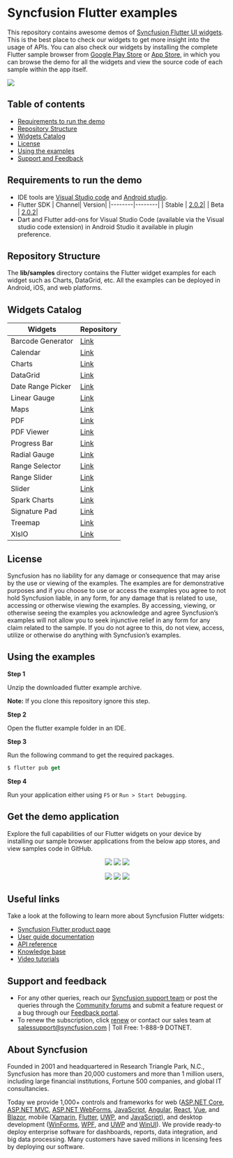# Syncfusion Flutter examples

This repository contains awesome demos of [Syncfusion Flutter UI widgets](https://www.syncfusion.com/flutter-widgets). This is the best place to check our widgets to get more insight into the usage of APIs. You can also check our widgets by installing the complete Flutter sample browser from [Google Play Store](https://play.google.com/store/apps/details?id=com.syncfusion.flutter.examples) or [App Store](https://apps.apple.com/us/app/syncfusion-flutter-ui-widgets/id1475231341), in which you can browse the demo for all the widgets and view the source code of each sample within the app itself. 

<img src="images/flutter_examples.png"/>

## Table of contents

* [Requirements to run the demo](#requirements-to-run-the-demo)
* [Repository Structure](#repository-structure)
* [Widgets Catalog](#widgets-catalog)
* [License](#license)
* [Using the examples](#using-the-examples)
* [Support and Feedback](#support-and-feedback)

## <a name="requirements-to-run-the-demo"></a>Requirements to run the demo ##
* IDE tools are [Visual Studio code](https://flutter.dev/docs/get-started/editor?tab=vscode) and [Android studio](https://flutter.dev/docs/get-started/editor?tab=androidstudio).
* Flutter SDK
  | Channel| Version|
  |--------|--------|
  | Stable | [2.0.2](https://code.visualstudio.com/download)|
  | Beta   | [2.0.2](https://storage.googleapis.com/flutter_infra/releases/beta/windows/flutter_windows_2.0.2-beta.zip)|
* Dart and Flutter add-ons for Visual Studio Code (available via the Visual studio code extension) in Android Studio it available in plugin preference.

## <a name="repository-structure"></a> Repository Structure ##
The <b>lib/samples</b> directory contains the Flutter widget examples for each widget such as Charts, DataGrid, etc. All the examples can be deployed in Android, iOS, and web platforms.

## <a name="widgets-catalog"></a>Widgets Catalog ##

| Widgets | Repository |
| ------------- | --------------- |
| Barcode Generator | [Link](https://github.com/syncfusion/flutter-examples/tree/master/lib/samples/barcodes) | 
| Calendar | [Link](https://github.com/syncfusion/flutter-examples/tree/master/lib/samples/calendar) |
| Charts | [Link](https://github.com/syncfusion/flutter-examples/tree/master/lib/samples/chart) |
| DataGrid | [Link](https://github.com/syncfusion/flutter-examples/tree/master/lib/samples/datagrid) |
| Date Range Picker | [Link](https://github.com/syncfusion/flutter-examples/tree/master/lib/samples/date_picker) | 
| Linear Gauge | [Link](https://github.com/syncfusion/flutter-examples/tree/master/lib/samples/linear_gauge) | 
| Maps | [Link](https://github.com/syncfusion/flutter-examples/tree/master/lib/samples/maps) |
| PDF | [Link](https://github.com/syncfusion/flutter-examples/tree/master/lib/samples/pdf) |
| PDF Viewer | [Link](https://github.com/syncfusion/flutter-examples/tree/master/lib/samples/pdf_viewer) | 
| Progress Bar | [Link](https://github.com/syncfusion/flutter-examples/tree/master/lib/samples/progress_bar) |
| Radial Gauge | [Link](https://github.com/syncfusion/flutter-examples/tree/master/lib/samples/gauge) |
| Range Selector | [Link](https://github.com/syncfusion/flutter-examples/tree/master/lib/samples/sliders/range_selector) |
| Range Slider | [Link](https://github.com/syncfusion/flutter-examples/tree/master/lib/samples/sliders/range_slider) |
| Slider | [Link](https://github.com/syncfusion/flutter-examples/tree/master/lib/samples/sliders/slider) |
| Spark Charts | [Link](https://github.com/syncfusion/flutter-examples/tree/master/lib/samples/sparkline) |
| Signature Pad | [Link](https://github.com/syncfusion/flutter-examples/tree/master/lib/samples/signature_pad) | 
| Treemap | [Link](https://github.com/syncfusion/flutter-examples/tree/master/lib/samples/treemap) | 
| XlsIO | [Link](https://github.com/syncfusion/flutter-examples/tree/master/lib/samples/xlsio) |

## <a name="license"></a>License ##

Syncfusion has no liability for any damage or consequence that may arise by the use or viewing of the examples. The examples are for demonstrative purposes and if you choose to use or access the examples you agree to not hold Syncfusion liable, in any form, for any damage that is related to use, accessing or otherwise viewing the examples. By accessing, viewing, or otherwise seeing the examples you acknowledge and agree Syncfusion’s examples will not allow you to seek injunctive relief in any form for any claim related to the sample. If you do not agree to this, do not view, access, utilize or otherwise do anything with Syncfusion’s examples.

## <a name="using-the-examples"></a>Using the examples ##

**Step 1**

 Unzip the downloaded flutter example archive.

 **Note:** If you clone this repository ignore this step.

**Step 2**

Open the flutter example folder in an IDE. 

**Step 3**

Run the following command to get the required packages.

```dart
$ flutter pub get
```

**Step 4**

Run your application either using `F5` or `Run > Start Debugging`.

## Get the demo application

Explore the full capabilities of our Flutter widgets on your device by installing our sample browser applications from the below app stores, and view samples code in GitHub.

<p align="center">
  <a href="https://play.google.com/store/apps/details?id=com.syncfusion.flutter.examples"><img src="https://cdn.syncfusion.com/content/images/FTControl/google-play-store.png"/></a>
  <a href="https://flutter.syncfusion.com"><img src="https://cdn.syncfusion.com/content/images/FTControl/web-sample-browser.png"/></a>
  <a href="https://www.microsoft.com/en-us/p/syncfusion-flutter-gallery/9nhnbwcsf85d?activetab=pivot:overviewtab"><img src="https://cdn.syncfusion.com/content/images/FTControl/windows-store.png"/></a> 
</p>
<p align="center">
  <a href="https://install.appcenter.ms/orgs/syncfusion-demos/apps/syncfusion-flutter-gallery/distribution_groups/release"><img src="https://cdn.syncfusion.com/content/images/FTControl/macos-app-center.png"/></a>
  <a href="https://snapcraft.io/syncfusion-flutter-gallery"><img src="https://cdn.syncfusion.com/content/images/FTControl/snap-store.png"/></a>
  <a href="https://github.com/syncfusion/flutter-examples"><img src="https://cdn.syncfusion.com/content/images/FTControl/github-samples.png"/></a>
</p>


## Useful links
Take a look at the following to learn more about Syncfusion Flutter widgets:

* [Syncfusion Flutter product page](https://www.syncfusion.com/flutter-widgets)
* [User guide documentation](https://help.syncfusion.com/flutter/introduction/overview)
* [API reference](https://help.syncfusion.com/flutter/introduction/api-reference)
* [Knowledge base](https://www.syncfusion.com/kb/flutter)
* [Video tutorials](https://www.syncfusion.com/tutorial-videos/flutter)

## Support and feedback

* For any other queries, reach our [Syncfusion support team](https://www.syncfusion.com/support/directtrac/incidents/newincident) or post the queries through the [Community forums](https://www.syncfusion.com/forums) and submit a feature request or a bug through our [Feedback portal](https://www.syncfusion.com/feedback/flutter).
* To renew the subscription, click [renew](https://www.syncfusion.com/sales/products) or contact our sales team at salessupport@syncfusion.com | Toll Free: 1-888-9 DOTNET.

## About Syncfusion

Founded in 2001 and headquartered in Research Triangle Park, N.C., Syncfusion has more than 20,000 customers and more than 1 million users, including large financial institutions, Fortune 500 companies, and global IT consultancies.

Today we provide 1,000+ controls and frameworks for web ([ASP.NET Core](https://www.syncfusion.com/aspnet-core-ui-controls), [ASP.NET MVC](https://www.syncfusion.com/aspnet-mvc-ui-controls), [ASP.NET WebForms](https://www.syncfusion.com/jquery/aspnet-web-forms-ui-controls), [JavaScript](https://www.syncfusion.com/javascript-ui-controls), [Angular](https://www.syncfusion.com/angular-ui-components), [React](https://www.syncfusion.com/react-ui-components), [Vue](https://www.syncfusion.com/vue-ui-components), and [Blazor](https://www.syncfusion.com/blazor-components), mobile ([Xamarin](https://www.syncfusion.com/xamarin-ui-controls), [Flutter](https://www.syncfusion.com/flutter-widgets), [UWP](https://www.syncfusion.com/uwp-ui-controls), and [JavaScript](https://www.syncfusion.com/javascript-ui-controls)), and desktop development ([WinForms](https://www.syncfusion.com/winforms-ui-controls), [WPF](https://www.syncfusion.com/wpf-ui-controls), and [UWP](https://www.syncfusion.com/uwp-ui-controls) and [WinUI](https://www.syncfusion.com/winui-controls)). We provide ready-to deploy enterprise software for dashboards, reports, data integration, and big data processing. Many customers have saved millions in licensing fees by deploying our software.

